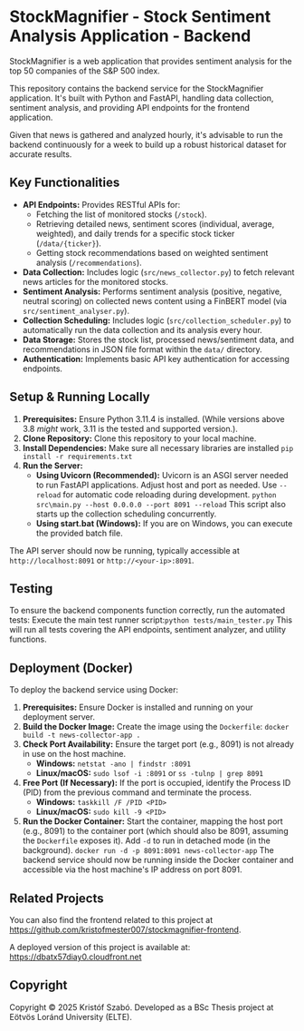 # StockMagnifier - Stock Sentiment Analysis Application - Backend

StockMagnifier is a web application that provides sentiment analysis for the top 50 companies of the S&P 500 index.

This repository contains the backend service for the StockMagnifier application. It's built with Python and FastAPI, handling data collection, sentiment analysis, and providing API endpoints for the frontend application.

Given that news is gathered and analyzed hourly, it's advisable to run the backend continuously for a week to build up a robust historical dataset for accurate results.

## Key Functionalities

* **API Endpoints:** Provides RESTful APIs for:
    * Fetching the list of monitored stocks (`/stock`).
    * Retrieving detailed news, sentiment scores (individual, average, weighted), and daily trends for a specific stock ticker (`/data/{ticker}`).
    * Getting stock recommendations based on weighted sentiment analysis (`/recommendations`).
* **Data Collection:** Includes logic (`src/news_collector.py`) to fetch relevant news articles for the monitored stocks.
* **Sentiment Analysis:** Performs sentiment analysis (positive, negative, neutral scoring) on collected news content using a FinBERT model (via `src/sentiment_analyser.py`).
* **Collection Scheduling:** Includes logic (`src/collection_scheduler.py`) to automatically run the data collection and its analysis every hour.
* **Data Storage:** Stores the stock list, processed news/sentiment data, and recommendations in JSON file format within the `data/` directory.
* **Authentication:** Implements basic API key authentication for accessing endpoints.

## Setup & Running Locally

1.  **Prerequisites:** Ensure Python 3.11.4 is installed. (While versions above 3.8 *might* work, 3.11 is the tested and supported version.).
2.  **Clone Repository:** Clone this repository to your local machine.
3.  **Install Dependencies:** Make sure all necessary libraries are installed `pip install -r requirements.txt`
4.  **Run the Server:**
    * **Using Uvicorn (Recommended):** Uvicorn is an ASGI server needed to run FastAPI applications. Adjust host and port as needed. Use `--reload` for automatic code reloading during development.
        `python src\main.py --host 0.0.0.0 --port 8091 --reload`
    This script also starts up the collection scheduling concurrently.
    * **Using start.bat (Windows):** If you are on Windows, you can execute the provided batch file.

The API server should now be running, typically accessible at `http://localhost:8091` or `http://<your-ip>:8091`.

## Testing

To ensure the backend components function correctly, run the automated tests:
Execute the main test runner script:`python tests/main_tester.py`
This will run all tests covering the API endpoints, sentiment analyzer, and utility functions.

## Deployment (Docker)

To deploy the backend service using Docker:

1.  **Prerequisites:** Ensure Docker is installed and running on your deployment server.
2.  **Build the Docker Image:** Create the image using the `Dockerfile`: `docker build -t news-collector-app .`
3.  **Check Port Availability:** Ensure the target port (e.g., 8091) is not already in use on the host machine.
    * **Windows:** `netstat -ano | findstr :8091`
    * **Linux/macOS:** `sudo lsof -i :8091` or `ss -tulnp | grep 8091`
4.  **Free Port (If Necessary):** If the port is occupied, identify the Process ID (PID) from the previous command and terminate the process.
    * **Windows:** `taskkill /F /PID <PID>`
    * **Linux/macOS:** `sudo kill -9 <PID>`
5.  **Run the Docker Container:** Start the container, mapping the host port (e.g., 8091) to the container port (which should also be 8091, assuming the `Dockerfile` exposes it). Add `-d` to run in detached mode (in the background).
    `docker run -d -p 8091:8091 news-collector-app`
    The backend service should now be running inside the Docker container and accessible via the host machine's IP address on port 8091.

## Related Projects

You can also find the frontend related to this project at https://github.com/kristofmester007/stockmagnifier-frontend.

A deployed version of this project is available at: https://dbatx57diay0.cloudfront.net

## Copyright

Copyright © 2025 Kristóf Szabó. Developed as a BSc Thesis project at Eötvös Loránd University (ELTE).